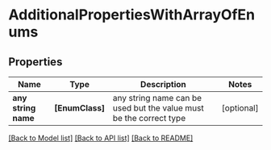 # AdditionalPropertiesWithArrayOfEnums

## Properties
Name | Type | Description | Notes
------------ | ------------- | ------------- | -------------
**any string name** | **[EnumClass]** | any string name can be used but the value must be the correct type | [optional]

[[Back to Model list]](../README.md#documentation-for-models) [[Back to API list]](../README.md#documentation-for-api-endpoints) [[Back to README]](../README.md)


